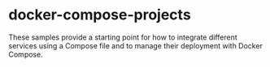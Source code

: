 # docker-compose-projects
These samples provide a starting point for how to integrate different services using a Compose file and to manage their deployment with Docker Compose.
